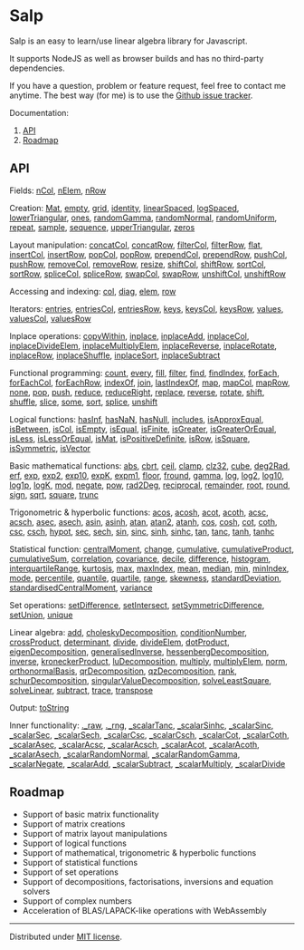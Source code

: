 # Salp

Salp is an easy to learn/use linear algebra library for Javascript.

It supports NodeJS as well as browser builds and has no third-party dependencies.

If you have a question, problem or feature request, feel free to contact me anytime. The best way (for me) is to use the [Github issue tracker](https://github.com/SebastianNiemann/Mantella/issues).

Documentation:

1. [API](#api)
1. [Roadmap](#roadmap)

## API

Fields:
[nCol](#nCol),
[nElem](#nElem),
[nRow](#nRow)

Creation:
[Mat](#mat),
[empty](#empty),
[grid](#grid),
[identity](#identity),
[linearSpaced](#linspace),
[logSpaced](#logspace),
[lowerTriangular](#lowertriangular),
[ones](#ones),
[randomGamma](#randomGamma),
[randomNormal](#randomNormal),
[randomUniform](#randomUniform),
[repeat](#repeat),
[sample](#sample),
[sequence](#sequence),
[upperTriangular](#uppertriangular),
[zeros](#zeros)

Layout manipulation:
[concatCol](#concatCol),
[concatRow](#concatRow),
[filterCol](#filterCol),
[filterRow](#filterRow),
[flat](#flat),
[insertCol](#insertcol),
[insertRow](#insertrow),
[popCol](#appendcol),
[popRow](#appendrow),
[prependCol](#prependcol),
[prependRow](#prependrow),
[pushCol](#appendcol),
[pushRow](#appendrow),
[removeCol](#removecol),
[removeRow](#removerow),
[resize](#resize),
[shiftCol](#shiftCol),
[shiftRow](#shiftRow),
[sortCol](#sortCol),
[sortRow](#sortRow),
[spliceCol](#shiftCol),
[spliceRow](#shiftCol),
[swapCol](#swapCol),
[swapRow](#swapRow),
[unshiftCol](#shiftCol),
[unshiftRow](#shiftCol)

Accessing and indexing:
[col](#col),
[diag](#diag),
[elem](#elem),
[row](#row)

Iterators:
[entries](#entries),
[entriesCol](#entriesCol),
[entriesRow](#entriesRow),
[keys](#keys),
[keysCol](#keysCol),
[keysRow](#keysRow),
[values](#values),
[valuesCol](#valuesCol),
[valuesRow](#valuesRow)

Inplace operations:
[copyWithin](#copyWithin),
[inplace](#inplace),
[inplaceAdd](#inplaceAdd),
[inplaceCol](#inplaceCol),
[inplaceDivideElem](#inplaceDivideElem),
[inplaceMultiplyElem](#inplaceMultiplyElem),
[inplaceReverse](#inplaceReverse),
[inplaceRotate](#inplaceRotate),
[inplaceRow](#inplaceRow),
[inplaceShuffle](#inplaceShuffle),
[inplaceSort](#inplaceSort),
[inplaceSubtract](#inplaceSubtract)

Functional programming:
[count](#count),
[every](#every),
[fill](#fill),
[filter](#filter),
[find](#find),
[findIndex](#findIndex),
[forEach](#forEach),
[forEachCol](#forEachCol),
[forEachRow](#forEachRow),
[indexOf](#indexOf),
[join](#join),
[lastIndexOf](#lastIndexOf),
[map](#map),
[mapCol](#mapCol),
[mapRow](#mapRow),
[none](#none),
[pop](#pop),
[push](#push),
[reduce](#reduce),
[reduceRight](#reduceRight),
[replace](#replace),
[reverse](#reverse),
[rotate](#rotate),
[shift](#shift),
[shuffle](#shuffle),
[slice](#slice),
[some](#some),
[sort](#sort),
[splice](#splice),
[unshift](#unshift)

Logical functions:
[hasInf](#hasinf),
[hasNaN](#hasnan),
[hasNull](#hasnull),
[includes](#includes),
[isApproxEqual](#isapproxequal),
[isBetween](#isbetween),
[isCol](#iscol),
[isEmpty](#isempty),
[isEqual](#isequal),
[isFinite](#isfinite),
[isGreater](#isgreater),
[isGreaterOrEqual](#isgreaterorequal),
[isLess](#isless),
[isLessOrEqual](#islessorequal),
[isMat](#ismat),
[isPositiveDefinite](#ispositivedefinite),
[isRow](#isrow),
[isSquare](#issquare),
[isSymmetric](#issymmetric),
[isVector](#isvector)

Basic mathematical functions:
[abs](#abs),
[cbrt](#cbrt),
[ceil](#ceil),
[clamp](#clamp),
[clz32](#clz32),
[cube](#cube),
[deg2Rad](#deg2Rad),
[erf](#erf),
[exp](#exp),
[exp2](#exp2),
[exp10](#exp10),
[expK](#expK),
[expm1](#expm1),
[floor](#floor),
[fround](#fround),
[gamma](#gamma),
[log](#log),
[log2](#log2),
[log10](#log10),
[log1p](#log1p),
[logK](#logK),
[mod](#mod),
[negate](#negate),
[pow](#pow),
[rad2Deg](#rad2Deg),
[reciprocal](#reciprocal),
[remainder](#remainder),
[root](#root),
[round](#round),
[sign](#sign),
[sqrt](#sqrt),
[square](#square),
[trunc](#trunc)

Trigonometric & hyperbolic functions:
[acos](#acos),
[acosh](#acosh),
[acot](#acot),
[acoth](#acoth),
[acsc](#acsc),
[acsch](#acsch),
[asec](#asec),
[asech](#asech),
[asin](#asin),
[asinh](#asinh),
[atan](#atan),
[atan2](#atan2),
[atanh](#atanh),
[cos](#cos),
[cosh](#cosh),
[cot](#cot),
[coth](#coth),
[csc](#csc),
[csch](#csch),
[hypot](#hypot),
[sec](#sec),
[sech](#sech),
[sin](#sin),
[sinc](#sinc),
[sinh](#sinh),
[sinhc](#sinhc),
[tan](#tan),
[tanc](#tanc),
[tanh](#tanh),
[tanhc](#tanhc)

Statistical function:
[centralMoment](#centralmoment),
[change](#change),
[cumulative](#cumulative),
[cumulativeProduct](#cumulativeProduct),
[cumulativeSum](#cumulativeSum),
[correlation](#correlation),
[covariance](#covariance),
[decile](#decile),
[difference](#difference),
[histogram](#histogram),
[interquartileRange](#interquartilerange),
[kurtosis](#kurtosis),
[max](#max),
[maxIndex](#maxIndex),
[mean](#mean),
[median](#median),
[min](#min),
[minIndex](#minIndex),
[mode](#mode),
[percentile](#percentile),
[quantile](#quantile),
[quartile](#quartile),
[range](#range),
[skewness](#skewness),
[standardDeviation](#standarddeviation),
[standardisedCentralMoment](#standardisedcentralmoment),
[variance](#variance)

Set operations:
[setDifference](#setdifference),
[setIntersect](#setintersect),
[setSymmetricDifference](#setsymmetricdifference),
[setUnion](#setunion),
[unique](#unique)

Linear algebra:
[add](#add),
[choleskyDecomposition](#choleskyDecomposition),
[conditionNumber](#conditionNumber),
[crossProduct](#crossProduct),
[determinant](#determinant),
[divide](#divide),
[divideElem](#divideElem),
[dotProduct](#dotProduct),
[eigenDecomposition](#eigenDecomposition),
[generalisedInverse](#generalisedInverse),
[hessenbergDecomposition](#hessenbergDecomposition),
[inverse](#inverse),
[kroneckerProduct](#kroneckerProduct),
[luDecomposition](#luDecomposition),
[multiply](#multiply),
[multiplyElem](#multiplyElem),
[norm](#norm),
[orthonormalBasis](#orthonormalBasis),
[qrDecomposition](#qrDecomposition),
[qzDecomposition](#qzDecomposition),
[rank](#rank),
[schurDecomposition](#schurDecomposition),
[singularValueDecomposition](#singularValueDecomposition),
[solveLeastSquare](#solveLeastSquare),
[solveLinear](#solveLinear),
[subtract](#subtract),
[trace](#trace),
[transpose](#transpose)

Output:
[toString](#tostring)

Inner functionality:
[._raw](#_raw),
[._rng](#_rng),
[_scalarTanc](#_scalarTanc),
[_scalarSinhc](#_scalarSinhc),
[_scalarSinc](#_scalarSinc),
[_scalarSec](#_scalarSec),
[_scalarSech](#_scalarSech),
[_scalarCsc](#_scalarCsc),
[_scalarCsch](#_scalarCsch),
[_scalarCot](#_scalarCot),
[_scalarCoth](#_scalarCoth),
[_scalarAsec](#_scalarAsec),
[_scalarAcsc](#_scalarAcsc),
[_scalarAcsch](#_scalarAcsch),
[_scalarAcot](#_scalarAcot),
[_scalarAcoth](#_scalarAcoth),
[_scalarAsech](#_scalarAsech),
[_scalarRandomNormal](#_scalarRandomNormal),
[_scalarRandomGamma](#_scalarRandomGamma),
[_scalarNegate](#_scalarNegate),
[_scalarAdd](#_scalarAdd),
[_scalarSubtract](#_scalarSubtract),
[_scalarMultiply](#_scalarMultiply),
[_scalarDivide](#_scalarDivide)

## Roadmap

- Support of basic matrix functionality
- Support of matrix creations
- Support of matrix layout manipulations
- Support of logical functions
- Support of mathematical, trigonometric & hyperbolic functions
- Support of statistical functions
- Support of set operations
- Support of decompositions, factorisations, inversions and equation solvers
- Support of complex numbers
- Acceleration of BLAS/LAPACK-like operations with WebAssembly

---

Distributed under [MIT license](http://opensource.org/licenses/MIT).
